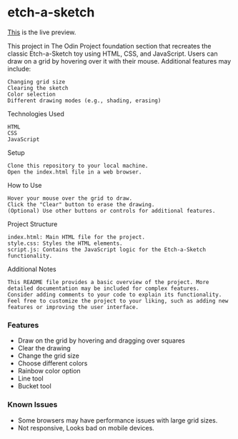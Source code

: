 # etch-a-sketch

[This](https://kaylubr.github.io/etch-a-sketch/) is the live preview.

This project in The Odin Project foundation section that recreates the classic Etch-a-Sketch toy using HTML, CSS, and JavaScript. Users can draw on a grid by hovering over it with their mouse. Additional features may include:

    Changing grid size
    Clearing the sketch
    Color selection
    Different drawing modes (e.g., shading, erasing)

Technologies Used

    HTML
    CSS
    JavaScript

Setup

    Clone this repository to your local machine.
    Open the index.html file in a web browser.   

How to Use

    Hover your mouse over the grid to draw.
    Click the "Clear" button to erase the drawing.
    (Optional) Use other buttons or controls for additional features.

Project Structure

    index.html: Main HTML file for the project.
    style.css: Styles the HTML elements.
    script.js: Contains the JavaScript logic for the Etch-a-Sketch functionality.

Additional Notes

    This README file provides a basic overview of the project. More detailed documentation may be included for complex features.
    Consider adding comments to your code to explain its functionality.
    Feel free to customize the project to your liking, such as adding new features or improving the user interface.

### Features
* Draw on the grid by hovering and dragging over squares
* Clear the drawing
* Change the grid size
* Choose different colors
* Rainbow color option
* Line tool
* Bucket tool

### Known Issues
* Some browsers may have performance issues with large grid sizes.
* Not responsive, Looks bad on mobile devices.